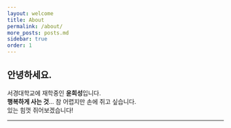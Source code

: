 ```yaml
---
layout: welcome
title: About
permalink: /about/
more_posts: posts.md
sidebar: true
order: 1
---
```


## 안녕하세요.

서경대학교에 재학중인 **윤희성**입니다.<br>
**행복하게 사는 것**... 참 어렵지만 손에 쥐고 싶습니다.<br>
있는 힘껏 쥐어보겠습니다!<br>

***

<!--author-->